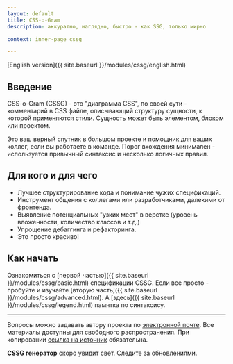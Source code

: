 ```yaml
---
layout: default
title: CSS-o-Gram
description: аккуратно, наглядно, быстро - как SSG, только мирно

context: inner-page cssg

---
```


[English version]({{ site.baseurl }}/modules/cssg/english.html)

## Введение 

CSS-o-Gram (CSSG) - это "диаграмма CSS", по своей сути - комментарий в CSS файле, описывающий структуру сущности, к которой применяются стили. Сущность может быть элементом, блоком или проектом.

Это ваш верный спутник в большом проекте и помощник для ваших коллег, если вы работаете в команде.
Порог вхождения минимален - используется привычный синтаксис и несколько логичных правил.

## Для кого и для чего

* Лучшее структурирование кода и понимание чужих спецификаций.
* Инструмент общения с коллегами или разработчиками, далекими от фронтенда.
* Выявление потенциальных "узких мест" в верстке (уровень вложенности, количество классов и т.д.)
* Упрощение дебаггинга и рефакторинга.
* Это просто красиво!

## Как начать

Ознакомиться с [первой частью]({{ site.baseurl }}/modules/cssg/basic.html) спецификации CSSG.
Если все просто - пробуйте и изучайте [вторую часть]({{ site.baseurl }}/modules/cssg/advanced.html).
А [здесь]({{ site.baseurl }}/modules/cssg/legend.html) памятка по синтаксису.

-----

Вопросы можно задавать автору проекта по [электронной почте](mailto:wdybih@gmail.com).
Все материалы доступны для свободного распространения.
При копировании [ссылка на источник](https://github.com/XOP/css-o-gram) обязательна.

**CSSG генератор** скоро увидит свет. Следите за обновлениями.